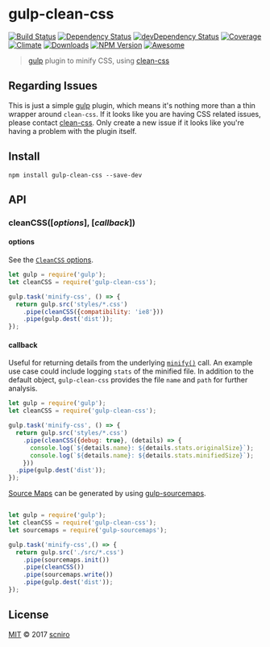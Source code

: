 # gulp-clean-css

[![Build Status](https://img.shields.io/travis/scniro/gulp-clean-css.svg?style=flat-square)](https://travis-ci.org/scniro/gulp-clean-css)
[![Dependency Status](https://img.shields.io/david/scniro/gulp-clean-css.svg?label=deps&style=flat-square)](https://david-dm.org/scniro/gulp-clean-css)
[![devDependency Status](https://img.shields.io/david/dev/scniro/gulp-clean-css.svg?label=devDeps&style=flat-square)](https://david-dm.org/scniro/gulp-clean-css#info=devDependencies)
[![Coverage](https://img.shields.io/coveralls/scniro/gulp-clean-css.svg?style=flat-square)](https://coveralls.io/github/scniro/gulp-clean-css)
[![Climate](https://img.shields.io/codeclimate/github/scniro/gulp-clean-css.svg?label=climate&style=flat-square)](https://codeclimate.com/github/scniro/gulp-clean-css)
[![Downloads](https://img.shields.io/npm/dm/gulp-clean-css.svg?style=flat-square)](https://www.npmjs.com/package/gulp-clean-css)
[![NPM Version](https://img.shields.io/npm/v/gulp-clean-css.svg?style=flat-square)](https://www.npmjs.com/package/gulp-clean-css)
[![Awesome](https://cdn.rawgit.com/sindresorhus/awesome/d7305f38d29fed78fa85652e3a63e154dd8e8829/media/badge.svg)](https://github.com/alferov/awesome-gulp#minification)

> [gulp](http://gulpjs.com/) plugin to minify CSS, using [clean-css](https://github.com/jakubpawlowicz/clean-css)

## Regarding Issues

This is just a simple [gulp](https://github.com/gulpjs/gulp) plugin, which means it's nothing more than a thin wrapper around `clean-css`. If it looks like you are having CSS related issues, please contact [clean-css](https://github.com/jakubpawlowicz/clean-css/issues). Only create a new issue if it looks like you're having a problem with the plugin itself.

## Install

```
npm install gulp-clean-css --save-dev
```

## API

### cleanCSS([*options*], [*callback*])

#### options

See the [`CleanCSS` options](https://github.com/jakubpawlowicz/clean-css#how-to-use-clean-css-api).

```javascript
let gulp = require('gulp');
let cleanCSS = require('gulp-clean-css');

gulp.task('minify-css', () => {
  return gulp.src('styles/*.css')
    .pipe(cleanCSS({compatibility: 'ie8'}))
    .pipe(gulp.dest('dist'));
});
```

#### callback

Useful for returning details from the underlying [`minify()`](https://github.com/jakubpawlowicz/clean-css#using-api) call. An example use case could include logging `stats` of the minified file. In addition to the default object, `gulp-clean-css` provides the file `name` and `path` for further analysis.

```javascript
let gulp = require('gulp');
let cleanCSS = require('gulp-clean-css');

gulp.task('minify-css', () => {
  return gulp.src('styles/*.css')
    .pipe(cleanCSS({debug: true}, (details) => {
      console.log(`${details.name}: ${details.stats.originalSize}`);
      console.log(`${details.name}: ${details.stats.minifiedSize}`);
    }))
  .pipe(gulp.dest('dist'));
});
```

[Source Maps](http://www.html5rocks.com/tutorials/developertools/sourcemaps/) can be generated by using [gulp-sourcemaps](https://github.com/floridoo/gulp-sourcemaps).

```javascript

let gulp = require('gulp');
let cleanCSS = require('gulp-clean-css');
let sourcemaps = require('gulp-sourcemaps');

gulp.task('minify-css',() => {
  return gulp.src('./src/*.css')
    .pipe(sourcemaps.init())
    .pipe(cleanCSS())
    .pipe(sourcemaps.write())
    .pipe(gulp.dest('dist'));
});
```

## License

[MIT](./LICENSE) © 2017 [scniro](https://github.com/scniro)
